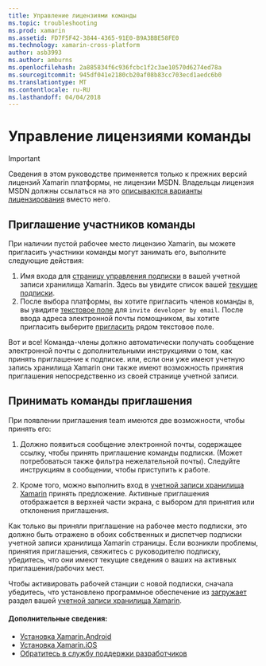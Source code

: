 ```yaml
---
title: Управление лицензиями команды
ms.topic: troubleshooting
ms.prod: xamarin
ms.assetid: FD7F5F42-3844-4365-91E0-B9A3BBE58FE0
ms.technology: xamarin-cross-platform
author: asb3993
ms.author: amburns
ms.openlocfilehash: 2a885834f6c936fcbc1f2c3ae10570d6274ed78a
ms.sourcegitcommit: 945df041e2180cb20af08b83cc703ecd1aedc6b0
ms.translationtype: MT
ms.contentlocale: ru-RU
ms.lasthandoff: 04/04/2018
---
```

# <a name="team-license-management"></a>Управление лицензиями команды

> [!IMPORTANT]
> Сведения в этом руководстве применяется только к прежних версий лицензий Xamarin платформы, не лицензии MSDN. Владельцы лицензия MSDN должны ссылаться на это [описываются варианты лицензирования](~/cross-platform/get-started/requirements.md) вместо него.


## <a name="inviting-team-members"></a>Приглашение участников команды
При наличии пустой рабочее место лицензию Xamarin, вы можете пригласить участники команды могут занимать его, выполните следующие действия:

1.  Имя входа для [страницу управления подписки](https://store.xamarin.com/account/my/subscription) в вашей учетной записи хранилища Xamarin. Здесь вы увидите список вашей [текущие подписки](http://screencast.com/t/BdOamw5Z).
2.  После выбора платформы, вы хотите пригласить членов команды в, вы увидите [текстовое поле](http://screencast.com/t/APdCrwaN) для `invite developer by email`. После ввода адреса электронной почты помощником, вы хотите пригласить выберите [пригласить](http://screencast.com/t/vjQAIBpT) рядом текстовое поле.

Вот и все! Команда-члены должно автоматически получать сообщение электронной почты с дополнительными инструкциями о том, как принять приглашение к подписке. или, если они уже имеют учетную запись хранилища Xamarin они также имеют возможность принятия приглашения непосредственно из своей странице учетной записи.

## <a name="accepting-team-invitations"></a>Принимать команды приглашения
При появлении приглашения team имеются две возможности, чтобы принять его:

1.  Должно появиться сообщение электронной почты, содержащее ссылку, чтобы принять приглашение команды подписки. (Может потребоваться также фильтра нежелательной почты). Следуйте инструкциям в сообщении, чтобы приступить к работе. 

2.  Кроме того, можно выполнить вход в [учетной записи хранилища Xamarin](http://store.xamarin.com/account/my/subscription) принять предложение. Активные приглашения отображается в верхней части экрана, с выбором для принятия или отклонения приглашения.

Как только вы приняли приглашение на рабочее место подписки, это должно быть отражено в обоих собственных и диспетчер подписки учетной записи хранилища Xamarin страницы. Если возникли проблемы, принятия приглашения, свяжитесь с руководителю подписку, убедитесь, что они имеют текущие сведения о ваших на активных приглашения/рабочих мест.

Чтобы активировать рабочей станции с новой подписки, сначала убедитесь, что установлено программное обеспечение из [загружает](https://store.xamarin.com/account/my/subscription/downloads) раздел вашей [учетной записи хранилища Xamarin](http://store.xamarin.com/account/my/subscription).

#### <a name="additional-information"></a>Дополнительные сведения:

-   [Установка Xamarin.Android](~/android/get-started/installation/index.md)
-   [Установка Xamarin.iOS](~/ios/get-started/installation/index.md)
-   [Обратитесь в службу поддержки разработчиков](http://xamarin.com/support)
